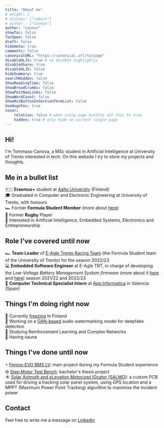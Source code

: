 ```yaml
---
title: "About me"
# weight: 1
# aliases: ["/about"]
# author : ["Cannox"]
author: "cannox"
showToc: false
TocOpen: false
draft: false
hidemeta: true
comments: false
canonicalURL: "https://canonical.url/to/page"
disableHLJS: true # to disable highlightjs
disableShare: true
disableHLJS: false
hideSummary: true
searchHidden: false 
ShowReadingTime: false
ShowBreadCrumbs: false
ShowPostNavLinks: false
ShowWordCount: false
ShowRssButtonInSectionTermList: false
UseHugoToc: true
cover:
    relative: false # when using page bundles set this to true
    hidden: true # only hide on current single page
---
```


## Hi!
I'm Tommaso Canova, a MSc student in Artificial Intelligence at University of Trento interested in tech. 
On this website I try to store my projects and thoughts.

## Me in a bullet list
🇫🇮 **Erasmus+** student at [Aalto University](https://www.aalto.fi/en) (Finland) \
🎓 Graduated in Computer and Electronic Engineering at University of Trento, with honours\
🏎️ Former **Formula Student Member** (more about [here](https://en.wikipedia.org/wiki/Formula_Student))\
🏉 Former **Rugby** Player\
🤖 Interested in Artificial Intelligence, Embedded Systems, Electronics and Entrepreneurship

## Role I've covered until now
🏎️ **Team Leader** of [E-Agle Trento Racing Team](https://eagletrt.it) (the Formula Student team of the University of Trento) for the season 2022/23\
💻 **Embedded Software Engineer** at E-Agle TRT, in charge of developing the *Low-Voltage Battery Management System firmware* (more about it [here](https://github.com/cannox227/fenice-bms-lv) and [here](https://wiki.eagletrt.it/fenice-bms-lv/)) season 2021/22 and 2022/23\
💾 **Computer Technical Specialist Intern** at [App Informatica](https://www.appinformatica.com) in Valencia (Spain)


## Things I'm doing right now
🥶 Currently [freezing](https://en.ilmatieteenlaitos.fi/local-weather) in Finland \
📳 Working on a [GAN-based](https://en.wikipedia.org/wiki/Generative_adversarial_network) audio watermarking model for deepfake detection\
🦿 Studying Reinforcement Learning and Complex Networks \
🧖 Having sauna 

## Things I've done until now
⚡️ [Fenice-EVO BMS LV](https://github.com/cannox227/fenice-bms-lv): main project during my Formula Student experience \
⚙️ [Step Motor Test Bench](https://github.com/cannox227/Step-Motor-Test-Bench): bachelor's thesis project\
☀️ [Solar Azimuth and eLevation Motorized lOcator (SALMO)](https://github.com/cannox227/Solar-Azimuth-and-eLevation-Motorized-lOcator): a custom PCB used for driving a tracking solar panel system, using GPS location and a MPPT (Maximum Power Point Tracking) algorithm to maximise the incident power

## Contact
Feel free to write me a message on [Linkedin](https://www.linkedin.com/in/tommaso-canova/?originalSubdomain=it)


